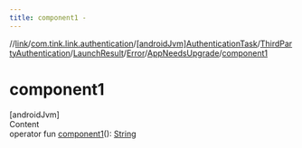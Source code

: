 ```yaml
---
title: component1 -
---
```

//[link](../../../../../../index.md)/[com.tink.link.authentication](../../../../../index.md)/[[androidJvm]AuthenticationTask](../../../../index.md)/[ThirdPartyAuthentication](../../../index.md)/[LaunchResult](../../index.md)/[Error](../index.md)/[AppNeedsUpgrade](index.md)/[component1](component1.md)



# component1  
[androidJvm]  
Content  
operator fun [component1](component1.md)(): [String](https://kotlinlang.org/api/latest/jvm/stdlib/kotlin/-string/index.html)  



